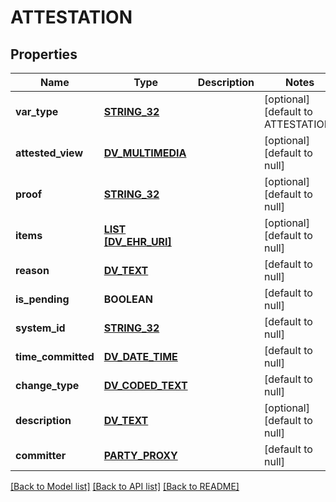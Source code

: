 # ATTESTATION

## Properties
Name | Type | Description | Notes
------------ | ------------- | ------------- | -------------
**var_type** | [**STRING_32**](STRING_32.md) |  | [optional] [default to ATTESTATION]
**attested_view** | [**DV_MULTIMEDIA**](DvMultimedia.md) |  | [optional] [default to null]
**proof** | [**STRING_32**](STRING_32.md) |  | [optional] [default to null]
**items** | [**LIST [DV_EHR_URI]**](DvEhrUri.md) |  | [optional] [default to null]
**reason** | [**DV_TEXT**](DvText.md) |  | [default to null]
**is_pending** | **BOOLEAN** |  | [default to null]
**system_id** | [**STRING_32**](STRING_32.md) |  | [default to null]
**time_committed** | [**DV_DATE_TIME**](DvDateTime.md) |  | [default to null]
**change_type** | [**DV_CODED_TEXT**](DvCodedText.md) |  | [default to null]
**description** | [**DV_TEXT**](DvText.md) |  | [optional] [default to null]
**committer** | [**PARTY_PROXY**](PartyProxy.md) |  | [default to null]

[[Back to Model list]](../README.md#documentation-for-models) [[Back to API list]](../README.md#documentation-for-api-endpoints) [[Back to README]](../README.md)



